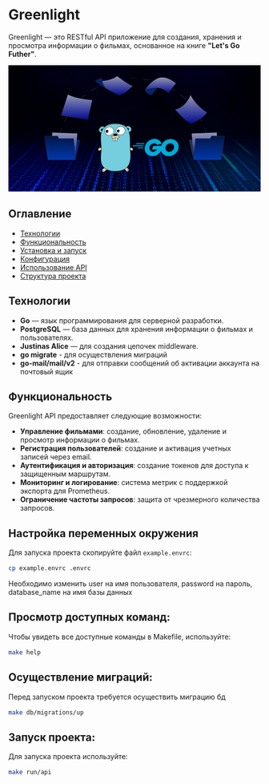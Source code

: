 # Greenlight

Greenlight — это RESTful API приложение для создания, хранения и просмотра информации о фильмах, основанное на книге **"Let's Go Futher"**.

![Go image](./images/go-logging.png)

## Оглавление
- [Технологии](#технологии)
- [Функциональность](#функциональность)
- [Установка и запуск](#установка-и-запуск)
- [Конфигурация](#конфигурация)
- [Использование API](#использование-api)
- [Структура проекта](#структура-проекта)

## Технологии

- **Go** — язык программирования для серверной разработки.
- **PostgreSQL** — база данных для хранения информации о фильмах и пользователях.
- **Justinas Alice** — для создания цепочек middleware.
- **go migrate** - для осуществления миграций
- **go-mail/mail/v2** - для отправки сообщений об активации аккаунта на почтовый ящик

## Функциональность

Greenlight API предоставляет следующие возможности:
- **Управление фильмами**: создание, обновление, удаление и просмотр информации о фильмах.
- **Регистрация пользователей**: создание и активация учетных записей через email.
- **Аутентификация и авторизация**: создание токенов для доступа к защищенным маршрутам.
- **Мониторинг и логирование**: система метрик с поддержкой экспорта для Prometheus.
- **Ограничение частоты запросов**: защита от чрезмерного количества запросов.

## Настройка переменных окружения
Для запуска проекта скопируйте файл `example.envrc`:
```bash
cp example.envrc .envrc
```
Необходимо изменить user на имя пользователя, password на пароль, database_name на имя базы данных

## Просмотр доступных команд:
Чтобы увидеть все доступные команды в Makefile, используйте:
```bash
make help
```

## Осуществление миграций:
Перед запуском проекта требуется осуществить миграцию бд
```bash
make db/migrations/up
```

## Запуск проекта:
Для запуска проекта используйте:
```bash
make run/api
```
